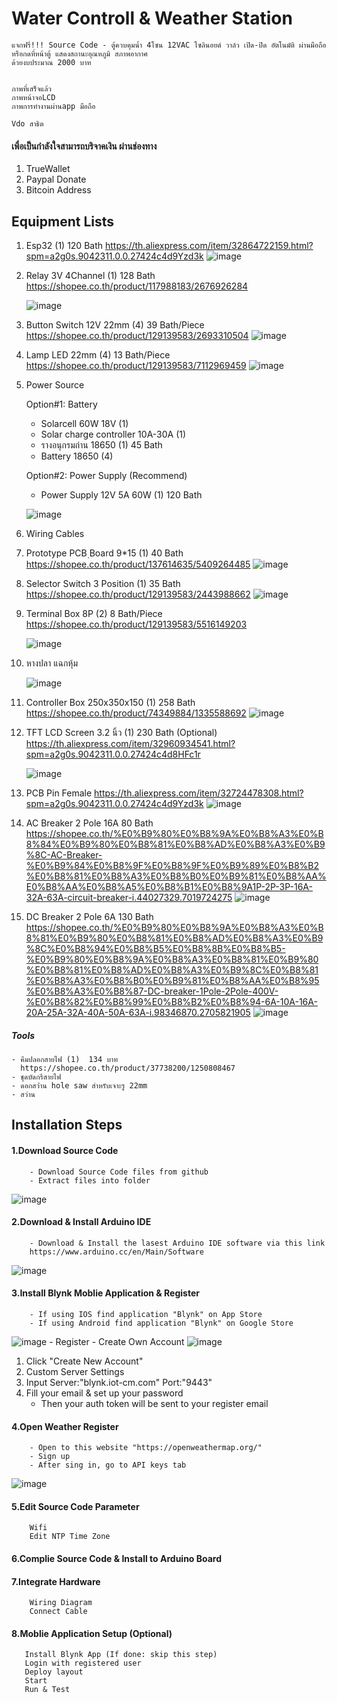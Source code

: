 # Water Controll & Weather Station

    แจกฟรี่!!! Source Code - ตู้ควบคุมน้ำ 4โซน 12VAC โซลินอยด์ วาล์ว เปิด-ปิด อัตโนมัติ ผ่านมือถือหรือกดที่หน้าตู้ แสดงสถานะอุณหภูมิ สภาพอากาศ
    ด้วยงบประมาณ 2000 บาท
    
    
    ภาพที่เสร็จแล้ว
    ภาพหน้าจอLCD    
    ภาพการทำงานผ่านapp มือถือ
    
    Vdo สาธิต
    
#### เพื่อเป็นกำลังใจสามารถบริจาคเงิน ผ่านช่องทาง
1. TrueWallet
2. Paypal Donate
3. Bitcoin Address
    


## Equipment Lists
1. Esp32                  (1) 120 Bath
    https://th.aliexpress.com/item/32864722159.html?spm=a2g0s.9042311.0.0.27424c4d9Yzd3k
    ![image](https://user-images.githubusercontent.com/45023260/79830663-1bbc8f80-83d0-11ea-9492-b7a6209d60a1.png)
    
2. Relay 3V 4Channel      (1) 128 Bath
    https://shopee.co.th/product/117988183/2676926284
    
    ![image](https://user-images.githubusercontent.com/45023260/79830751-4870a700-83d0-11ea-98da-fbcd80382301.png)


3. Button Switch 12V 22mm     (4) 39 Bath/Piece
    https://shopee.co.th/product/129139583/2693310504
    ![image](https://user-images.githubusercontent.com/45023260/79830847-7950dc00-83d0-11ea-9894-2c1c5df8d657.png)
    
    
4. Lamp LED 22mm           (4)  13 Bath/Piece
    https://shopee.co.th/product/129139583/7112969459
    ![image](https://user-images.githubusercontent.com/45023260/79831042-da78af80-83d0-11ea-9a6b-fe69aa6c2906.png)


5. Power Source

    Option#1: Battery
      - Solarcell 60W 18V   (1)
      - Solar charge controller 10A-30A (1)
      - รางอนุกรมถ่าน 18650     (1) 45 Bath
      - Battery 18650         (4)  
      
    Option#2: Power Supply (Recommend)
      - Power Supply 12V 5A 60W (1) 120 Bath
      
      ![image](https://user-images.githubusercontent.com/45023260/79831343-6f7ba880-83d1-11ea-9802-6daa3b336ba5.png)
      
        
6. Wiring Cables
7. Prototype PCB ฺBoard 9*15 (1) 40 Bath
      https://shopee.co.th/product/137614635/5409264485
      ![image](https://user-images.githubusercontent.com/45023260/79831519-c5e8e700-83d1-11ea-9897-d8a24a397505.png)
      
8. Selector Switch 3 Position (1) 35 Bath
      https://shopee.co.th/product/129139583/2443988662
      ![image](https://user-images.githubusercontent.com/45023260/79833916-604b2980-83d6-11ea-859b-001cc1fabf9a.png)
      
9. Terminal Box 8P (2) 8 Bath/Piece
      https://shopee.co.th/product/129139583/5516149203
      
      ![image](https://user-images.githubusercontent.com/45023260/79834040-97213f80-83d6-11ea-8e26-13409fd62446.png)
      
10. หางปลา แฉกหุ้ม

      ![image](https://user-images.githubusercontent.com/45023260/79835604-2af40b00-83d9-11ea-899c-250e83e84650.png)
      
11. Controller Box 250x350x150  (1) 258 Bath
      https://shopee.co.th/product/74349884/1335588692
      ![image](https://user-images.githubusercontent.com/45023260/79835747-6bec1f80-83d9-11ea-89e6-18075669f41c.png)
      
12. TFT LCD Screen 3.2 นิ้ว (1) 230 Bath (Optional)
      https://th.aliexpress.com/item/32960934541.html?spm=a2g0s.9042311.0.0.27424c4d8HFc1r
      
      ![image](https://user-images.githubusercontent.com/45023260/79835814-8b834800-83d9-11ea-9e65-d23cb68b92e3.png)
      
13. PCB Pin Female
      https://th.aliexpress.com/item/32724478308.html?spm=a2g0s.9042311.0.0.27424c4d9Yzd3k
      ![image](https://user-images.githubusercontent.com/45023260/79547143-b578f980-80bd-11ea-8824-3844270ea216.png)
      
14. AC Breaker 2 Pole 16A   80 Bath
https://shopee.co.th/%E0%B9%80%E0%B8%9A%E0%B8%A3%E0%B8%84%E0%B9%80%E0%B8%81%E0%B8%AD%E0%B8%A3%E0%B9%8C-AC-Breaker-%E0%B9%84%E0%B8%9F%E0%B8%9F%E0%B9%89%E0%B8%B2%E0%B8%81%E0%B8%A3%E0%B8%B0%E0%B9%81%E0%B8%AA%E0%B8%AA%E0%B8%A5%E0%B8%B1%E0%B8%9A1P-2P-3P-16A-32A-63A-circuit-breaker-i.44027329.7019724275
![image](https://user-images.githubusercontent.com/45023260/81255358-a7345280-9057-11ea-9ebd-95801527f132.png)



      
15. DC Breaker 2 Pole 6A    130 Bath
https://shopee.co.th/%E0%B9%80%E0%B8%9A%E0%B8%A3%E0%B8%81%E0%B9%80%E0%B8%81%E0%B8%AD%E0%B8%A3%E0%B9%8C%E0%B8%94%E0%B8%B5%E0%B8%8B%E0%B8%B5-%E0%B9%80%E0%B8%9A%E0%B8%A3%E0%B8%81%E0%B9%80%E0%B8%81%E0%B8%AD%E0%B8%A3%E0%B9%8C%E0%B8%81%E0%B8%A3%E0%B8%B0%E0%B9%81%E0%B8%AA%E0%B8%95%E0%B8%A3%E0%B8%87-DC-breaker-1Pole-2Pole-400V-%E0%B8%82%E0%B8%99%E0%B8%B2%E0%B8%94-6A-10A-16A-20A-25A-32A-40A-50A-63A-i.98346870.2705821905
![image](https://user-images.githubusercontent.com/45023260/81255216-53c20480-9057-11ea-8d15-4c340c27afa7.png)


##### Tools

    - คีมปลอกสายไฟ (1)  134 บาท
      https://shopee.co.th/product/37738200/1250808467
    - ชุดบัดกรีสายไฟ
    - ดอกสว่่าน hole saw สำหรับเจาะรู 22mm
    - สว่าน
    


## Installation Steps
#### 1.Download Source Code
        - Download Source Code files from github
        - Extract files into folder
![image](https://user-images.githubusercontent.com/45023260/81256732-91289100-905b-11ea-8010-17459bbc5f4a.png)
#### 2.Download & Install Arduino IDE
        - Download & Install the lasest Arduino IDE software via this link
        https://www.arduino.cc/en/Main/Software
![image](https://user-images.githubusercontent.com/45023260/81255794-d1d2db00-9058-11ea-908c-cf33c9d068b2.png)
#### 3.Install Blynk Moblie Application & Register
        - If using IOS find application "Blynk" on App Store
        - If using Android find application "Blynk" on Google Store
![image](https://user-images.githubusercontent.com/45023260/81262941-f46cf000-9068-11ea-8df5-78fcd06fcc50.png)
        - Register
            - Create Own Account
![image](https://user-images.githubusercontent.com/45023260/81265728-c4741b80-906d-11ea-86af-ef76868097eb.png)
1. Click "Create New Account"
2. Custom Server Settings
3. Input Server:"blynk.iot-cm.com" Port:"9443"
4. Fill your email & set up your password
    - Then your auth token will be sent to your register email
            
#### 4.Open Weather Register
        - Open to this website "https://openweathermap.org/"
        - Sign up
        - After sing in, go to API keys tab
![image](https://user-images.githubusercontent.com/45023260/81267643-ffc41980-9070-11ea-8169-473b51ffb319.png)
#### 5.Edit Source Code Parameter
        Wifi
        Edit NTP Time Zone
#### 6.Complie Source Code & Install to Arduino Board
#### 7.Integrate Hardware
        Wiring Diagram
        Connect Cable
#### 8.Moblie Application Setup (Optional)
       Install Blynk App (If done: skip this step)
       Login with registered user
       Deploy layout
       Start
       Run & Test
